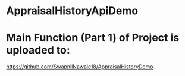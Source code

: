 # AppraisalHistoryApiDemo
# Main Function (Part 1) of Project is uploaded to:
https://github.com/SwapnilNawale18/AppraisalHistoryDemo

